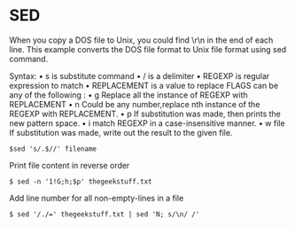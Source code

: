 # SED

When you copy a DOS file to Unix, you could find \r\n in the end of each line. This example converts the DOS file format to Unix file format using sed command.


Syntax:
• s is substitute command
• / is a delimiter
• REGEXP is regular expression to match
• REPLACEMENT is a value to replace
FLAGS can be any of the following :
• g Replace all the instance of REGEXP with REPLACEMENT
• n Could be any number,replace nth instance of the REGEXP with REPLACEMENT.
• p If substitution was made, then prints the new pattern space.
• i match REGEXP in a case-insensitive manner.
• w file If substitution was made, write out the result to the given file.


```
$sed 's/.$//' filename
```

Print file content in reverse order

```
$ sed -n '1!G;h;$p' thegeekstuff.txt
```

Add line number for all non-empty-lines in a file

```
$ sed '/./=' thegeekstuff.txt | sed 'N; s/\n/ /'
```